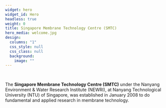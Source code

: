 ```yaml
---
widget: hero
widget_id: Hero
headless: true
weight: 0
title: Singapore Membrane Technology Centre (SMTC)
hero_media: welcome.jpg
design:
  columns: "1"
  css_style: null
  css_class: null
  background:
    image: ""
---
```

<br>

The **Singapore Membrane Technology Centre (SMTC)** under the Nanyang Environment & Water Research Institute (NEWRI), at Nanyang Technological University (NTU) of Singapore, was established in January 2008 to do fundamental and applied research in membrane technology.